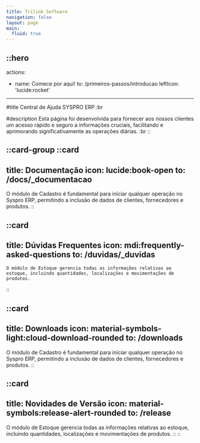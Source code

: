 ```yaml
---
title: Trilink Software
navigation: false
layout: page
main:
  fluid: true
---
```


::hero
---

actions:

- name: Comece por aqui!
  to: /primeiros-passos/introducao
  leftIcon: 'lucide:rocket'

---

#title
Central de Ajuda SYSPRO ERP
:br

#description
Esta página foi desenvolvida para fornecer aos nossos clientes um acesso rápido e seguro a informações cruciais, facilitando e aprimorando significativamente as operações diárias.
:br
::

::card-group
  ::card
  ---
  title: Documentação
  icon: lucide:book-open
  to: /docs/_documentacao
  ---
  O módulo de Cadastro é fundamental para iniciar qualquer operação no Syspro ERP, permitindo a inclusão de dados de clientes, fornecedores e produtos.
  ::

  ::card
  ---
  title: Dúvidas Frequentes
  icon: mdi:frequently-asked-questions
  to: /duvidas/_duvidas
  ---
    O módulo de Estoque gerencia todas as informações relativas ao estoque, incluindo quantidades, localizações e movimentações de produtos.
  ::

  ::card
  ---
  title: Downloads
  icon: material-symbols-light:cloud-download-rounded
  to: /downloads
  ---
  O módulo de Cadastro é fundamental para iniciar qualquer operação no Syspro ERP, permitindo a inclusão de dados de clientes, fornecedores e produtos.
  ::

  ::card
  ---
  title: Novidades de Versão
  icon: material-symbols:release-alert-rounded
  to: /release
  ---
  O módulo de Estoque gerencia todas as informações relativas ao estoque, incluindo quantidades, localizações e movimentações de produtos.
  ::
::
